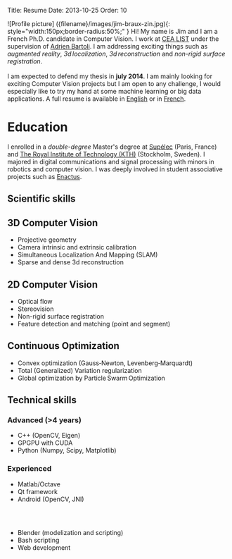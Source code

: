 Title: Resume
Date: 2013-10-25
Order: 10

![Profile picture] ({filename}/images/jim-braux-zin.jpg){: style="width:150px;border-radius:50%;" }
Hi! My name is Jim and I am a French Ph.D. candidate in Computer Vision. I work at [CEA LIST][] under the supervision of [Adrien Bartoli][AB]. I am addressing exciting things such as *augmented reality*, *3d localization*, *3d reconstruction* and *non-rigid surface registration*.
<br/><br/>
I am expected to defend my thesis in **july 2014**. I am mainly looking for exciting Computer Vision projects but I am open to any challenge, I would especially like to try my hand at some machine learning or big data applications. A full resume is available in [English][resume] or in [French][CV].

# Education
I enrolled in a _double-degree_ Master's degree at [Supélec][Supelec] (Paris, France) and [The Royal Institute of Technology (KTH)][KTH] (Stockholm, Sweden). I majored in digital communications and signal processing with minors in robotics and computer vision. I was deeply involved in student associative projects such as [Enactus][].

<section class="skills-section">
<h1>Scientific skills</h1>

<div class="skills">
<h2>3D Computer Vision</h2>
<ul>
<li>Projective geometry</li>
<li>Camera intrinsic and extrinsic calibration</li>
<li>Simultaneous Localization And Mapping (SLAM)</li>
<li>Sparse and dense 3d reconstruction</li>
</ul>
</div>

<div class="skills">
<h2>2D Computer Vision</h2>
<ul>
<li>Optical flow</li>
<li>Stereovision</li>
<li>Non-rigid surface registration</li>
<li>Feature detection and matching (point and segment)</li>
</ul>
</div>

<div class="skills">
<h2>Continuous Optimization</h2>
<ul>
<li>Convex optimization (Gauss&#8209;Newton, Levenberg&#8209;Marquardt)</li>
<li>Total (Generalized) Variation regularization</li>
<li>Global optimization by Particle Swarm Optimization</li>
</ul>
</div>
</section>

<section class="skills-section">
    <h1>Technical skills</h1>
    <div class="skills">
        <h3>Advanced (>4 years)</h3>
        <ul>
        <li>C++ (OpenCV, Eigen)</li>
        <li>GPGPU with CUDA</li>
        <li>Python (Numpy, Scipy, Matplotlib)</li>
        </ul>
    </div>
    <div class="skills">
        <h3>Experienced</h3>
        <ul>
        <li>Matlab/Octave</li>
        <li>Qt framework</li>
        <li>Android (OpenCV, JNI)</li>
        </ul>
    </div>
    <div class="skills">
        <h3> </h3>
        <ul>
        <li>Blender (modelization and scripting)</li>
        <li>Bash scripting</li>
        <li>Web development</li>
        </ul>
    </div>
</section>

[resume]: |filename|/pdf/brauxzin_resume.pdf
[CV]: |filename|/pdf/brauxzin_cv.pdf
[CEA LIST]: http://www.kalisteo.fr/en/index.htm
[AB]: http://isit.u-clermont1.fr/~ab/
[Supelec]: http://www.supelec.fr/374_p_14603/welcome.html
[KTH]: http://www.kth.se/en
[Enactus]: http://enactus.org/
